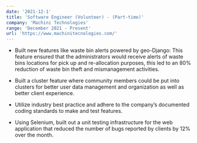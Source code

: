 ```yaml
---
date: '2021-12-1'
title: 'Software Engineer (Volunteer) - (Part-time)'
company: 'Machini Technologies'
range: 'December 2021 - Present'
url: 'https://www.machinitecnologies.com/'
---
```


- Built new features like waste bin alerts powered by geo-Django: This feature ensured that the administrators would receive alerts of waste bins locations for pick up and re-allocation purposes, this led to an 80% reduction of waste bin theft and mismanagement activities.

- Built a cluster feature where community members could be put into clusters for better user data management and organization as well as better client experience.

- Utilize industry best practice and adhere to the company’s documented coding standards to make and test features.

- Using Selenium, built out a unit testing infrastructure for the web application that reduced the number of bugs reported by clients by 12% over the month.
